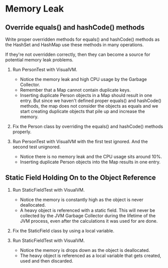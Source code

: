 # Memory Leak

## Override equals() and hashCode() methods
Write proper overridden methods for equals() and hashCode() methods as the HashSet and HashMap use these methods in many operations.

If they're not overridden correctly, then they can become a source for potential memory leak problems.

1. Run PersonTest with VisualVM.
   - Notice the memory leak and high CPU usage by the Garbage Collector.
   - Remember that a Map cannot contain duplicate keys.
   - Inserting duplicate Person objects in a Map should result in one entry. But since we haven't defined proper equals() and hashCode() methods, the map does not consider the objects as equals and we start creating duplicate objects that pile up and increase the memory.


2. Fix the Person class by overriding the equals() and hashCode() methods properly. 
   
3. Run PersonTest with VisualVM with the first test ignored. And the second test unignored. 
   - Notice there is no memory leak and the CPU usage sits around 10%.
   - Inserting duplicate Person objects into the Map results in one entry. 

## Static Field Holding On to the Object Reference

1. Run StaticFieldTest with VisualVM.
   - Notice the memory is constantly high as the object is never deallocated.
   - A heavy object is referenced with a static field. This will never be collected by the JVM Garbage Collector during the lifetime of the JVM process, even after the calculations it was used for are done.


2. Fix the StaticField class by using a local variable.

3. Run StaticFieldTest with VisualVM.
   - Notice the memory is drops down as the object is deallocated.
   - The heavy object is referenced as a local variable that gets created, used and then discarded. 